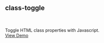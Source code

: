## class-toggle
<br><br>
Toggle HTML class properties with Javascript. <br>
[View Demo](https://willinspire.github.io/class-toggle/view/index.html)

